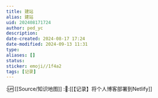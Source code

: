 ```yaml
---
title: 建站
alias: 建站
uid: 202408171724
author: ped_yc
description: 
date-created: 2024-08-17 17:24
date-modified: 2024-09-13 11:31
type: 
aliases: []
status: 
sticker: emoji//1f4a2
tags: [记录]
---
```


::up::[[Source/知识地图]]
::link::[[【记录】将个人博客部署到Netlify]]
